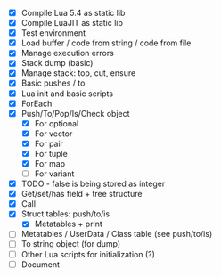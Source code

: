 - [x] Compile Lua 5.4 as static lib
- [x] Compile LuaJIT as static lib
- [x] Test environment
- [x] Load buffer / code from string / code from file
- [x] Manage execution errors
- [x] Stack dump (basic)
- [x] Manage stack: top, cut, ensure
- [x] Basic pushes / to
- [x] Lua init and basic scripts
- [x] ForEach
- [x] Push/To/Pop/Is/Check object
  - [x] For optional
  - [x] For vector
  - [x] For pair
  - [x] For tuple
  - [x] For map
  - [ ] For variant
- [x] TODO - false is being stored as integer
- [x] Get/set/has field + tree structure
- [x] Call
- [x] Struct tables: push/to/is
  - [x] Metatables + print
- [ ] Metatables / UserData / Class table (see push/to/is)
- [ ] To string object (for dump)
- [ ] Other Lua scripts for initialization (?)
- [ ] Document
